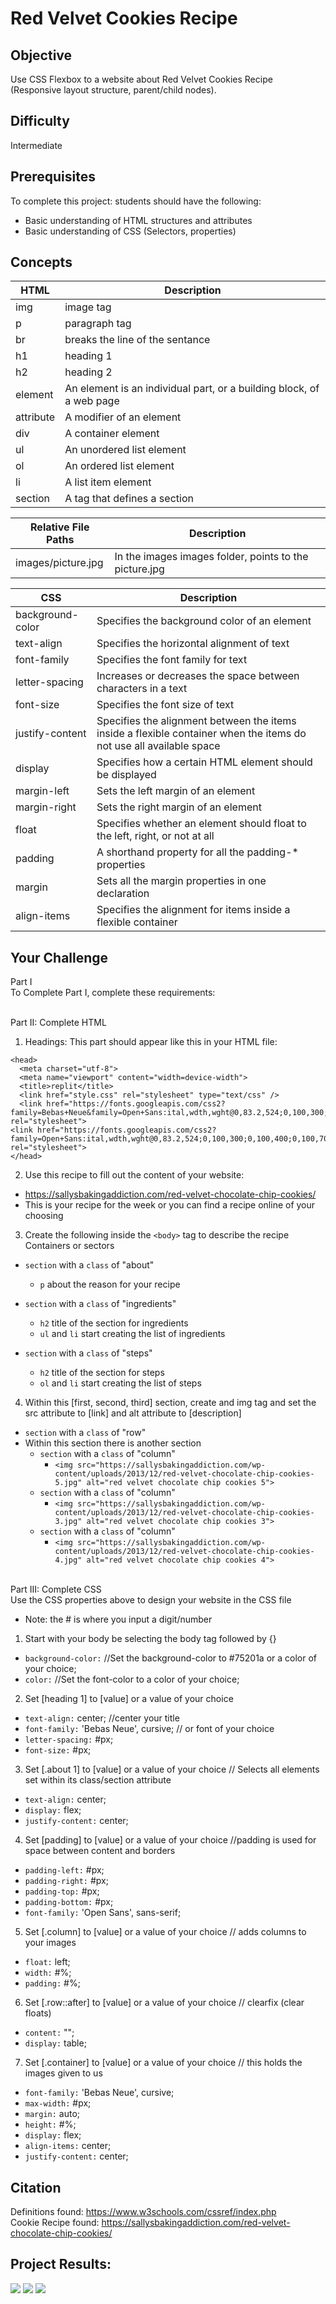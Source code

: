 # Red Velvet Cookies Recipe


## Objective
Use CSS Flexbox to a website about Red Velvet Cookies Recipe (Responsive layout structure, parent/child nodes). 

## Difficulty
Intermediate

## Prerequisites
To complete this project: students should have the following:
- Basic understanding of HTML structures and attributes
- Basic understanding of CSS (Selectors, properties)

## Concepts
| HTML | Description |
| --- | --- |
| img | image tag |
| p | paragraph tag |
| br | breaks the line of the sentance |
| h1 | heading 1 |
| h2 | heading 2 |
| element | An element is an individual part, or a building block, of a web page |
| attribute | A modifier of an element |
| div | A container element |
| ul | An unordered list element |
| ol | An ordered list element |
| li | A list item element |
| section | A tag that defines a section |

| Relative File Paths	 | Description |
| --- | --- |
| images/picture.jpg	 | In the images images folder, points to the picture.jpg |


| CSS | Description |
| --- | --- |
| background-color | Specifies the background color of an element |
| text-align | Specifies the horizontal alignment of text |
| font-family | Specifies the font family for text |
| letter-spacing | Increases or decreases the space between characters in a text |
| font-size | Specifies the font size of text |
| justify-content | Specifies the alignment between the items inside a flexible container when the items do not use all available space |
| display | Specifies how a certain HTML element should be displayed |
| margin-left | Sets the left margin of an element |
| margin-right | Sets the right margin of an element |
| float | Specifies whether an element should float to the left, right, or not at all |
| padding | A shorthand property for all the padding-* properties |
| margin | Sets all the margin properties in one declaration |
| align-items | Specifies the alignment for items inside a flexible container |

## Your Challenge
Part I 
<br>To Complete Part I, complete these requirements:


<br>Part II: Complete HTML

1. Headings: 
This part should appear like this in your HTML file:

```
<head>
  <meta charset="utf-8">
  <meta name="viewport" content="width=device-width">
  <title>replit</title>
  <link href="style.css" rel="stylesheet" type="text/css" />
  <link href="https://fonts.googleapis.com/css2?family=Bebas+Neue&family=Open+Sans:ital,wdth,wght@0,83.2,524;0,100,300;0,100,400;0,100,700;0,100,800;1,100,800&family=Spartan&display=swap" rel="stylesheet">
<link href="https://fonts.googleapis.com/css2?family=Open+Sans:ital,wdth,wght@0,83.2,524;0,100,300;0,100,400;0,100,700;0,100,800;1,100,800&family=Spartan&display=swap" rel="stylesheet">
</head>

```

2. Use this recipe to fill out the content of your website:
* https://sallysbakingaddiction.com/red-velvet-chocolate-chip-cookies/
* This is your recipe for the week or you can find a recipe online of your choosing

3. Create the following inside the ```<body>``` tag to describe the recipe
Containers or sectors
* ```section``` with a ```class``` of "about"
  * ```p``` about the reason for your recipe

* ```section``` with a ```class``` of "ingredients"
  * ```h2``` title of the section for ingredients
  * ```ul``` and ```li``` start creating the list of ingredients

* ```section``` with a ```class``` of "steps"
  * ```h2``` title of the section for steps
  * ```ol``` and ```li``` start creating the list of steps

4. Within this [first, second, third] section, create and img tag and set the src attribute to [link] and alt attribute to [description]

* ```section``` with a ```class``` of "row"
* Within this section there is another section 
  * ```section``` with a ```class``` of "column"
    * ```<img src="https://sallysbakingaddiction.com/wp-content/uploads/2013/12/red-velvet-chocolate-chip-cookies-5.jpg" alt="red velvet chocolate chip cookies 5">``` 
  * ```section``` with a ```class``` of "column"
    * ```<img src="https://sallysbakingaddiction.com/wp-content/uploads/2013/12/red-velvet-chocolate-chip-cookies-3.jpg" alt="red velvet chocolate chip cookies 3">``` 
  * ```section``` with a ```class``` of "column"
    * ```<img src="https://sallysbakingaddiction.com/wp-content/uploads/2013/12/red-velvet-chocolate-chip-cookies-4.jpg" alt="red velvet chocolate chip cookies 4">``` 

<br>Part III: Complete CSS
<br>
Use the CSS properties above to design your website in the CSS file
</br>
* Note: the # is where you input a digit/number

1. Start with your body be selecting the body tag followed by {}
  - ```background-color:``` //Set the background-color to #75201a or a color of your choice;
  - ```color:``` //Set the font-color to a color of your choice;
2. Set [heading 1] to [value] or a value of your choice 
  - ```text-align:``` center; //center your title
  - ```font-family:``` 'Bebas Neue', cursive; // or font of your choice
  - ```letter-spacing:``` #px;
 - ```font-size:``` #px;
3. Set [.about 1] to [value] or a value of your choice  // Selects all elements set within its class/section attribute
  - ```text-align:``` center;
  - ```display:``` flex;
  - ```justify-content:``` center;
4. Set [padding] to [value] or a value of your choice  //padding is used for space between content and borders
  - ```padding-left:``` #px;
  - ```padding-right:``` #px;
  - ```padding-top:``` #px;
  - ```padding-bottom:``` #px;
  - ```font-family:``` 'Open Sans', sans-serif;
5. Set [.column] to [value] or a value of your choice  // adds columns to your images 
  - ```float:``` left;
  - ```width:``` #%;
  - ```padding:``` #%;
6. Set [.row::after] to [value] or a value of your choice // clearfix (clear floats)
  - ```content:``` "";
  - ```display:``` table;
7. Set [.container] to [value] or a value of your choice // this holds the images given to us
  - ```font-family:``` 'Bebas Neue', cursive;
  - ```max-width:``` #px;
  - ```margin:``` auto;
  - ```height:``` #%;
  - ```display:``` flex;
  - ```align-items:``` center;
  - ```justify-content:``` center;
  

## Citation
Definitions found: https://www.w3schools.com/cssref/index.php
<br>Cookie Recipe found: https://sallysbakingaddiction.com/red-velvet-chocolate-chip-cookies/
 

## Project Results:
<img class="ui image" src="../img/redvelvet1.png">
<img class="ui image" src="../img/redvelvet2.png">
<img class="ui image" src="../img/redvelvet3.png">

